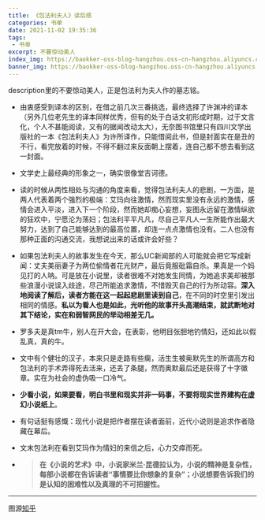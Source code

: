 ```yaml
---
title: 《包法利夫人》读后感
categories: 书单
date: 2021-11-02 19:35:36
tags:
 - 书单
excerpt: 不要惊动美人
index_img: https://baokker-oss-blog-hangzhou.oss-cn-hangzhou.aliyuncs.com/cdn_for_blog/blog_imgs/bovary.jpg
banner_img: https://baokker-oss-blog-hangzhou.oss-cn-hangzhou.aliyuncs.com/cdn_for_blog/blog_imgs/bovary.jpg
---
```



description里的不要惊动美人，正是包法利为夫人作的墓志铭。

- 由衷感受到译本的区别，在借之前几次三番挑选，最终选择了许渊冲的译本（另外几位老先生的译本同样优秀，但有的处于白话文初形成时期，过于文言化，个人不甚能阅读，又有的据闻改动太大），无奈图书馆里只有四川文学出版社的一本《包法利夫人》为许所译作，只能借阅此书，但是封面实在是丑的不行，看完放着的时候，不得不翻过来反面朝上摆着，连自己都不想去看到这一封面。

- 文学史上最经典的形象之一，确实很像堂吉诃德。

- 读的时候从两性相处与沟通的角度来看，觉得包法利夫人的悲剧，一方面，是两人代表着两个强烈的极端：艾玛向往激情，然而现实里没有永远的激情，感情会进入平淡，进入下一个阶段，然而她却痴心妄想，妄图永远留在激情纵欲的狂欢中，宁愿沦为荡妇；包法利平平凡凡，尽自己平凡人一生所能作出最大努力，达到了自己能够达到的最高位置，却连一点点激情也没有。二人也没有那种正面的沟通交流，我想说出来的话或许会好些？

- 如果包法利夫人的故事发生在今天，那么UC新闻部的人可能就会把它写成新闻：丈夫美丽妻子为两位偷情者花光财产，最后竟服砒霜自杀。果真是一个妈见打的人呐。可是放在小说里，读者很难不对她发生同情，为她追求美却被那些浪漫小说误入歧途，尽己所能追求激情，不惜毁灭自己的行为所动容。**深入地阅读了解后，读者方能在这一起起悲剧里读到自己**，在不同的时空里引发出相同的情感。**私以为看人也是如此，光听他的故事开头高潮结束，就武断地对其下结论，实在和弱智网民的举动相差无几。**

- 罗多夫是真tm牛，别人在开大会，在表彰，他明目张胆地钓情妇，还如此以假乱真，真的牛。

- 文中有个健壮的汉子，本来只是走路有些瘸，活生生被奥默先生的所谓高方和包法利的手术弄得死去活来，还丢了条腿，然而奥默最后还是获得了十字徽章。实在为社会的虚伪吸一口冷气。

- **少看小说，如果要看，明白书里和现实并非一码事，不要将现实世界建构在虚幻小说纸上**。

- 有句话挺有感慨：现代小说是把作者摆在读者面前，近代小说则是追求作者隐藏在幕后。

- 文末包法利在看到艾玛作为情妇的来信之后，心力交瘁而死。

- > **在《小说的艺术》中，小说家米兰·昆德拉认为，小说的精神是复杂性，每部小说都在告诉读者“事情要比你想象的复杂”；小说想要告诉我们的是认知的困难性以及真理的不可把握性。**

---

图源[知乎](www.zhihu.com)